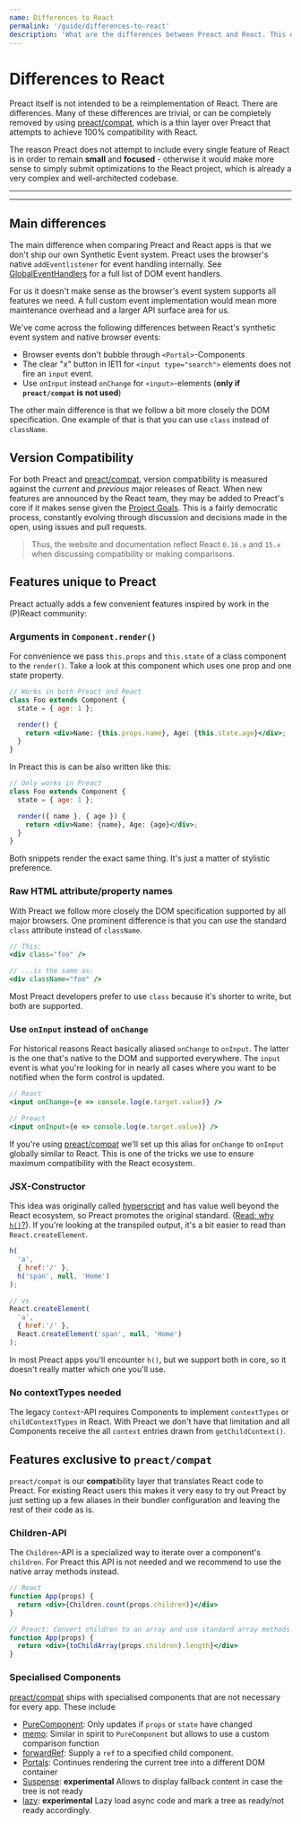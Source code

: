 ```yaml
---
name: Differences to React
permalink: '/guide/differences-to-react'
description: 'What are the differences between Preact and React. This document describes them in detail'
---
```


# Differences to React

Preact itself is not intended to be a reimplementation of React. There are differences. Many of these differences are trivial, or can be completely removed by using [preact/compat], which is a thin layer over Preact that attempts to achieve 100% compatibility with React.

The reason Preact does not attempt to include every single feature of React is in order to remain **small** and **focused** - otherwise it would make more sense to simply submit optimizations to the React project, which is already a very complex and well-architected codebase.

---

<div><toc></toc></div>

---

## Main differences

The main difference when comparing Preact and React apps is that we don't ship our own Synthetic Event system. Preact uses the browser's native `addEventlistener` for event handling internally. See [GlobalEventHandlers] for a full list of DOM event handlers.

For us it doesn't make sense as the browser's event system supports all features we need. A full custom event implementation would mean more maintenance overhead and a larger API surface area for us.

We've come across the following differences between React's synthetic event system and native browser events:

- Browser events don't bubble through `<Portal>`-Components
- The clear "x" button in IE11 for `<input type="search">` elements does not fire an `input` event.
- Use `onInput` instead `onChange` for `<input>`-elements (**only if `preact/compat` is not used**)

The other main difference is that we follow a bit more closely the DOM specification. One example of that is that you can use `class` instead of `className`.

## Version Compatibility

For both Preact and [preact/compat], version compatibility is measured against the _current_ and _previous_ major releases of React. When new features are announced by the React team, they may be added to Preact's core if it makes sense given the [Project Goals]. This is a fairly democratic process, constantly evolving through discussion and decisions made in the open, using issues and pull requests.

> Thus, the website and documentation reflect React `0.16.x` and `15.x` when discussing compatibility or making comparisons.

## Features unique to Preact

Preact actually adds a few convenient features inspired by work in the (P)React community:

### Arguments in `Component.render()`

For convenience we pass `this.props` and `this.state` of a class component to the `render()`. Take a look at this component which uses one prop and one state property.

```jsx
// Works in both Preact and React
class Foo extends Component {
  state = { age: 1 };

  render() {
    return <div>Name: {this.props.name}, Age: {this.state.age}</div>;
  }
}
```

In Preact this is can be also written like this:

```jsx
// Only works in Preact
class Foo extends Component {
  state = { age: 1 };

  render({ name }, { age }) {
    return <div>Name: {name}, Age: {age}</div>;
  }
}
```

Both snippets render the exact same thing. It's just a matter of stylistic preference.

### Raw HTML attribute/property names

With Preact we follow more closely the DOM specification supported by all major browsers. One prominent difference is that you can use the
standard `class` attribute instead of `className`.

```jsx
// This:
<div class="foo" />

// ...is the same as:
<div className="foo" />
```

Most Preact developers prefer to use `class` because it's shorter to write, but both are supported.

### Use `onInput` instead of `onChange`

For historical reasons React basically aliased `onChange` to `onInput`. The latter is the one that's native to the DOM and supported everywhere. The `input` event is what you're looking for in nearly all cases where you want to be notified when the form control is updated.

```jsx
// React
<input onChange={e => console.log(e.target.value)} />

// Preact
<input onInput={e => console.log(e.target.value)} />
```

If you're using [preact/compat] we'll set up this alias for `onChange` to `onInput` globally similar to React. This is one of the tricks we use to ensure maximum compatibility with the React ecosystem.

### JSX-Constructor

This idea was originally called [hyperscript] and has value well beyond the React ecosystem, so Preact promotes the original standard. ([Read: why `h()`?](http://jasonformat.com/wtf-is-jsx)). If you're looking at the transpiled output, it's a bit easier to read than `React.createElement`.

```js
h(
  'a',
  { href:'/' },
  h('span', null, 'Home')
);

// vs
React.createElement(
  'a',
  { href:'/' },
  React.createElement('span', null, 'Home')
);
```

In most Preact apps you'll encounter `h()`, but we support both in core, so it doesn't really matter which one you'll use.

### No contextTypes needed

The legacy `Context`-API requires Components to implement `contextTypes` or `childContextTypes` in React. With Preact we don't have that limitation and all Components receive the all `context` entries drawn from `getChildContext()`.

## Features exclusive to `preact/compat`

`preact/compat` is our **compat**ibility layer that translates React code to Preact. For existing React users this makes it very easy to try out Preact by just setting up a few aliases in their bundler configuration and leaving the rest of their code as is.

### Children-API

The `Children`-API is a specialized way to iterate over a component's `children`. For Preact this API is not needed and we recommend to use the native array methods instead.

```jsx
// React
function App(props) {
  return <div>{Children.count(props.children)}</div>
}

// Preact: Convert children to an array and use standard array methods.
function App(props) {
  return <div>{toChildArray(props.children).length}</div>
}
```

### Specialised Components

[preact/compat] ships with specialised components that are not necessary for every app. These include

- [PureComponent](/guide/v10/switching-to-preact#purecomponent): Only updates if `props` or `state` have changed
- [memo](/guide/v10/switching-to-preact#memo): Similar in spirit to `PureComponent` but allows to use a custom comparison function
- [forwardRef](/guide/v10/switching-to-preact#forwardRef): Supply a `ref` to a specified child component.
- [Portals](/guide/v10/switching-to-preact#portals): Continues rendering the current tree into a different DOM container
- [Suspense](/guide/v10/switching-to-preact#suspense): **experimental** Allows to display fallback content in case the tree is not ready
- [lazy](/guide/v10/switching-to-preact#suspense): **experimental** Lazy load async code and mark a tree as ready/not ready accordingly.

[Project Goals]: /about/project-goals
[hyperscript]: https://github.com/dominictarr/hyperscript
[preact/compat]: /guide/v10/switching-to-preact
[GlobalEventHandlers]: https://developer.mozilla.org/en-US/docs/Web/API/GlobalEventHandlers
